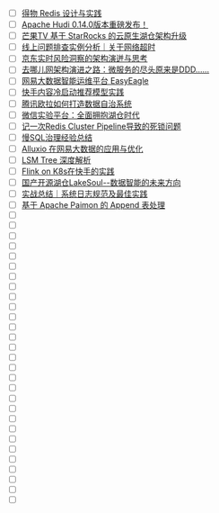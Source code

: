 - [ ] [得物 Redis 设计与实践](https://mp.weixin.qq.com/s/dnlxCXgAxHsfyVNYTDsewA)
- [ ] [Apache Hudi 0.14.0版本重磅发布！](https://mp.weixin.qq.com/s/ATf-92UzW5iOGXYODYn0ug)
- [ ] [芒果TV 基于 StarRocks 的云原生湖仓架构升级](https://mp.weixin.qq.com/s/F5ssA1akx-6ldMpnTCE4xw)
- [ ] [线上问题排查实例分析｜关于网络超时](https://mp.weixin.qq.com/s/v00M_LPdoyhc1w25aT2xyQ)
- [ ] [京东实时风险洞察的架构演迸与思考](https://mp.weixin.qq.com/s/EubFMao-0E3Ze5-naSXdXQ)
- [ ] [去哪儿网架构演进之路：微服务的尽头原来是DDD……](https://mp.weixin.qq.com/s/IIq3Xw8raOz0Fm8WFpHB0g)
- [ ] [网易大数据智能运维平台 EasyEagle](https://mp.weixin.qq.com/s/9xDwsbcnFsTng4O6NfZvuw)
- [ ] [快手内容冷启动推荐模型实践](https://mp.weixin.qq.com/s/8MKoANEAw687FoeTasngpA)
- [ ] [腾讯欧拉如何打造数据自治系统](https://mp.weixin.qq.com/s/AbKgwGdmSzRVBQwHBJv4EA)
- [ ] [微信实验平台：全面拥抱湖仓时代](https://mp.weixin.qq.com/s/P3qfxRvsjgfxuB48Mhpkmg)
- [ ] [记一次Redis Cluster Pipeline导致的死锁问题](https://mp.weixin.qq.com/s/Jpo2qqe36QdjY5_jOG8bww)
- [ ] [慢SQL治理经验总结](https://mp.weixin.qq.com/s/YokYMEkM9WLKjm45OIGu7w)
- [ ] [Alluxio 在网易大数据的应用与优化](https://mp.weixin.qq.com/s/LpZyizyjcJTA9ceopF1wRg)
- [ ] [LSM Tree 深度解析](https://mp.weixin.qq.com/s/CZ-VuvUa9Q0zartYBx4D2Q)
- [ ] [Flink on K8s在快手的实践](https://mp.weixin.qq.com/s/6cQhk79XT53AekQatAOg9Q)
- [ ] [国产开源湖仓LakeSoul--数据智能的未来方向](https://mp.weixin.qq.com/s/8iJDmnxew1Ghxqw-kVusCw)
- [ ] [实战总结｜系统日志规范及最佳实践](https://mp.weixin.qq.com/s/V-TIT1Cw5fH8xSYAEMyukQ)
- [ ] [基于 Apache Paimon 的 Append 表处理](https://mp.weixin.qq.com/s/npNlWQwlfcixzRH0lcOl9Q)
- [ ] []()
- [ ] []()
- [ ] []()
- [ ] []()
- [ ] []()
- [ ] []()
- [ ] []()
- [ ] []()
- [ ] []()
- [ ] []()
- [ ] []()
- [ ] []()
- [ ] []()
- [ ] []()
- [ ] []()
- [ ] []()
- [ ] []()
- [ ] []()
- [ ] []()
- [ ] []()
- [ ] []()
- [ ] []()
- [ ] []()
- [ ] []()
- [ ] []()
- [ ] []()
- [ ] []()
- [ ] []()
- [ ] []()
